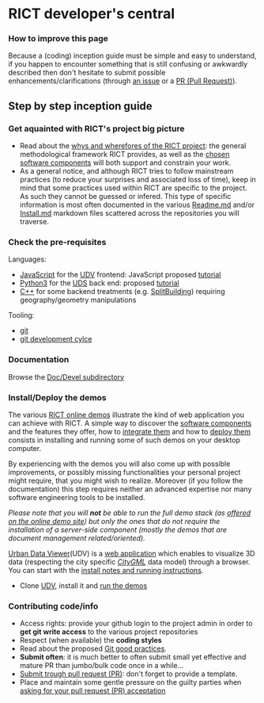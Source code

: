 # RICT developer's central

### How to improve this page
Because a (coding) inception guide must be simple and easy to understand, if you happen to encounter something that is still confusing or awkwardly described then don't hesitate to submit possible enhancements/clarifications (through [an issue](https://github.com/MEPP-team/RICT/issues) or a [PR (Pull Request)](https://help.github.com/en/articles/about-pull-requests#about-pull-requests)).

## Step by step inception guide

### Get aquainted with RICT's project big picture
 * Read about the [whys and wherefores of the RICT project](../README.md): the general methodological framework RICT provides, as well as the [chosen software components](Devel/Architecture/Components.md#top) will both support and constrain your work.
 * As a general notice, and although RICT tries to follow mainstream practices (to reduce your surprises and associated loss of time), keep in mind that some practices used within RICT are specific to the project. As such they cannot be guessed or infered. This type of specific information is most often documented in the various [Readme.md](https://github.com/MEPP-team/UDV/README.md) and/or [Install.md](https://github.com/MEPP-team/UDV/blob/master/install.md) markdown files scattered across the repositories you will traverse.
   
### Check the pre-requisites
Languages:
 * [JavaScript](https://en.wikipedia.org/wiki/JavaScript) for the [UDV](Devel/Architecture/Components.md#ComponentUDV) frontend: JavaScript proposed [tutorial](https://developer.mozilla.org/fr/docs/Web/JavaScript)
 * [Python3](https://en.wikipedia.org/wiki/Python_(programming_language)) for the [UDS](evel/Architecture/Components.md#ComponentUDS) back end: proposed [tutorial](https://developer.mozilla.org/en-US/docs/Glossary/Python)
 * [C++](https://en.wikipedia.org/wiki/C%2B%2B) for some backend treatments (e.g. [SplitBuilding](Devel/Architecture/Components.md#ComponentUDSSplitBuilding)) requiring geography/geometry manipulations<br>

Tooling:
 * [git](ToolGit.md)
 * [git development cylce](https://github.com/MEPP-team/RICT/blob/master/Doc/DevelopersGithubCycle.md)
   
### Documentation 
Browse the [Doc/Devel subdirectory](https://github.com/MEPP-team/RICT/tree/master/Doc/Devel)

### Install/Deploy the demos
The various [RICT online demos](http://rict.liris.cnrs.fr/index.html) illustrate the kind of web application you can achieve with RICT. A simple way to discover the [software components](Devel/Architecture/Components.md#top) and the features they offer, how to [integrate them](Devel/Architecture/Readme.md#top) and how to [deploy them](../Install/Readme.md#top) consists in installing and running some of such demos on your desktop computer.

By experiencing with the demos you will also come up with possible improvements, or possibly missing functionalities your personal project might require, that you might wish to realize.
Moreover (if you follow the documentation) this step requires neither an advanced expertise nor many software engineering tools to be installed.

_Please note that you will **not** be able to run the full demo stack (as [offered on the online demo site](http://rict.liris.cnrs.fr/index.html)) but only the ones that do not require the installation of a server-side component (mostly the demos that are document management related/oriented)._

[Urban Data Viewer](https://github.com/MEPP-team/UDV)(UDV) is a [web application](https://simple.wikipedia.org/wiki/Web_application) which enables to visualize 3D data (respecting the city specific [_CityGML_](http://www.citygml.org/) data model) through a browser. You can start with the [install notes and running instructions](https://github.com/MEPP-team/UDV/blob/master/install.md).
 * Clone [UDV](https://github.com/MEPP-team/UDV/tree/master/), install it and  [run the demos](https://github.com/MEPP-team/UDV/tree/master/UDV-Core/examples)

### Contributing code/info
 * Access rights: provide your github login to the project admin in order to **get git write access** to the various project repositories
 * Respect (when available) the **coding styles**
 * Read about the proposed [Git good practices](DevelopersGithubCycle.md).
 * **Submit often**: it is much better to often submit small yet effective and mature PR than jumbo/bulk code once in a while...
 * [Submit trough pull request (PR)](DevelopersGithubCycle.md#submitting-a-pull-request-pr): don't forget to provide a template.
 * Place and maintain some gentle pressure on the guilty parties when [asking for your pull request (PR) acceptation](DevelopersGithubCycle.md#pull-request-pr-acceptance-policy)

